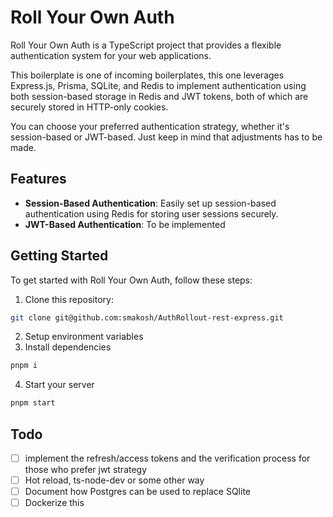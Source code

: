 # Roll Your Own Auth

Roll Your Own Auth is a TypeScript project that provides a flexible authentication system for your web applications.

This boilerplate is one of incoming boilerplates, this one leverages Express.js, Prisma, SQLite, and Redis to implement authentication using both session-based storage in Redis and JWT tokens, both of which are securely stored in HTTP-only cookies.

You can choose your preferred authentication strategy, whether it's session-based or JWT-based. Just keep in mind that adjustments has to be made.

## Features

- **Session-Based Authentication**: Easily set up session-based authentication using Redis for storing user sessions securely.
- **JWT-Based Authentication**: To be implemented

## Getting Started

To get started with Roll Your Own Auth, follow these steps:

1. Clone this repository:

```bash
git clone git@github.com:smakosh/AuthRollout-rest-express.git
```

2. Setup environment variables
3. Install dependencies

```bash
pnpm i
```

4. Start your server

```bash
pnpm start
```

## Todo

- [ ] implement the refresh/access tokens and the verification process for those who prefer jwt strategy
- [ ] Hot reload, ts-node-dev or some other way
- [ ] Document how Postgres can be used to replace SQlite
- [ ] Dockerize this
